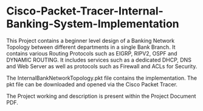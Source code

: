 # Cisco-Packet-Tracer-Internal-Banking-System-Implementation

This Project contains a beginner level design of a Banking Network Topology between different departments in a single Bank Branch. It contains various Routing Protocols such as EIGRP, RIPV2, OSPF and DYNAMIC ROUTING. It includes services such as a dedicated DHCP, DNS and Web Server as well as protocols such as Firewall and ACLs for Security.

The InternalBankNetworkTopology.pkt file contains the implementation. The pkt file can be downloaded and opened via the Cisco Packet Tracer.

The Project working and description is present within the Project Document PDF.
